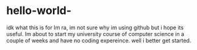# hello-world-
idk what this is for 
Im ra, im not sure why im using github but i hope its useful.
Im about to start my university course of computer science in a couple of weeks and have no coding expereince. well i better get started. 
